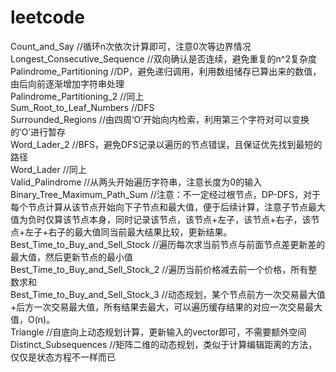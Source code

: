 leetcode
========
Count_and_Say                    //循环n次依次计算即可，注意0次等边界情况<br>
Longest_Consecutive_Sequence     //双向确认是否连续，避免重复的n^2复杂度 <br>
Palindrome_Partitioning          //DP，避免递归调用，利用数组储存已算出来的数值，由后向前逐渐增加字符串处理 <br>
Palindrome_Partitioning_2        //同上 <br>
Sum_Root_to_Leaf_Numbers         //DFS <br>
Surrounded_Regions               //由四周‘O’开始向内检索，利用第三个字符对可以变换的‘O’进行暂存 <br>
Word_Lader_2                     //BFS，避免DFS记录以遍历的节点错误，且保证优先找到最短的路径 <br>
Word_Lader                       //同上 <br>
Valid_Palindrome                 //从两头开始遍历字符串，注意长度为0的输入
Binary_Tree_Maximum_Path_Sum     //注意：不一定经过根节点，DP-DFS，对于每个节点计算从该节点开始向下子节点和最大值，便于后续计算，注意子节点最大值为负时仅算该节点本身，同时记录该节点，该节点+左子，该节点+右子，该节点+左子+右子的最大值同当前最大结果比较，更新结果。 <br>
Best_Time_to_Buy_and_Sell_Stock  //遍历每次求当前节点与前面节点差更新差的最大值，然后更新节点的最小值 <br>
Best_Time_to_Buy_and_Sell_Stock_2   //遍历当前价格减去前一个价格，所有整数求和 <br>
Best_Time_to_Buy_and_Sell_Stock_3   //动态规划，某个节点前方一次交易最大值+后方一次交易最大值，所有结果去最大，可以遍历缓存结果的对应一次交易最大值，O(n)。 <br>
Triangle                         //自底向上动态规划计算，更新输入的vector即可，不需要额外空间 <br>
Distinct_Subsequences            //矩阵二维的动态规划，类似于计算编辑距离的方法，仅仅是状态方程不一样而已 <br>